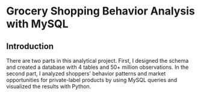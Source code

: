 # Grocery Shopping Behavior Analysis with MySQL
## Introduction
There are two parts in this analytical project. First, I designed the schema and created a database with 4 tables and 50+ million observations. In the second part, I analyzed shoppers' behavior patterns and market opportunities for private-label products by using MySQL queries and visualized the results with Python.




